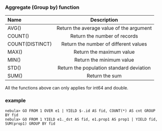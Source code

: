 
### Aggregate (Group by) function

|Name | Description |
|:----|:----:|
| AVG() | Return the average value of the argument |
| COUNT() | Return the number of records |
| COUNT(DISTINCT) | Return the number of different values |
| MAX() | Return the maximum value |
| MIN() | Return the minimum value |
| STD() | Return the population standard deviation | 
| SUM()	| Return the sum |

All the functions above can only applies for int64 and double.

### example

```
nebula> GO FROM 1 OVER e1 | YIELD $-.id AS fid, COUNT(*) AS cnt GROUP BY fid
nebula> GO FROM 1 YIELD e1._dst AS fid, e1.prop1 AS prop1 | YIELD fid, SUM(prop1) GROUP BY fid
```